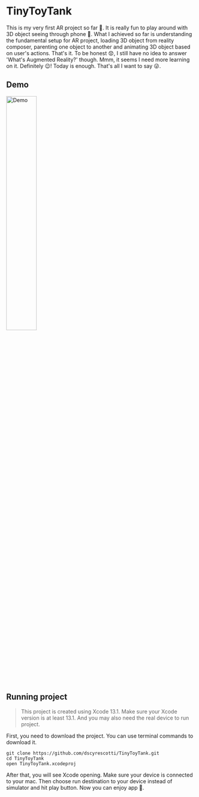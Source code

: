 # TinyToyTank

This is my very first AR project so far 🎉. It is really fun to play around with 3D object seeing through phone 📱. What I achieved so far is understanding the fundamental setup for AR project, loading 3D object from reality composer, parenting one object to another and animating 3D object based on user's actions. That's it. To be honest 😟, I still have no idea to answer 'What's Augmented Reality?' though. Mmm, it seems I need more learning on it. Definitely 😉! Today is enough. That's all I want to say 😜.

## Demo
<img src="https://github.com/dscyrescotti/TinyToyTank/blob/main/Assets/Demo.gif?raw=true" alt="Demo"  width="40%"/>

## Running project
> This project is created using Xcode 13.1. Make sure your Xcode version is at least 13.1. And you may also need the real device to run project.

First, you need to download the project. You can use terminal commands to download it.
```
git clone https://github.com/dscyrescotti/TinyToyTank.git
cd TinyToyTank
open TinyToyTank.xcodeproj
```
After that, you will see Xcode opening. Make sure your device is connected to your mac. Then choose run destination to your device instead of simulator and hit play button. Now you can enjoy app 🎉.